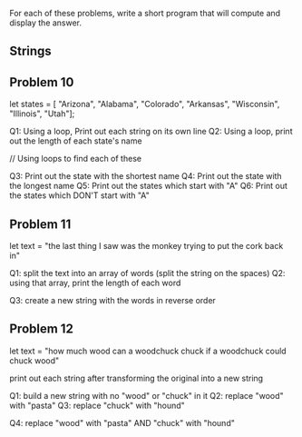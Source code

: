 For each of these problems, write a short program that will compute
and display the answer.

## Strings

## Problem 10

let states = [ "Arizona", "Alabama", "Colorado", "Arkansas", "Wisconsin", "Illinois", "Utah"];

Q1: Using a loop, Print out each string on its own line
Q2: Using a loop, print out the length of each state's name

// Using loops to find each of these

Q3: Print out the state with the shortest name
Q4: Print out the state with the longest name
Q5: Print out the states which start with "A"
Q6: Print out the states which DON'T start with "A"

## Problem 11

let text = "the last thing I saw was the monkey trying to put the cork back in"

Q1: split the text into an array of words (split the string on the spaces)
Q2: using that array, print the length of each word

Q3: create a new string with the words in reverse order

## Problem 12

let text = "how much wood can a woodchuck chuck if a woodchuck could chuck wood"

print out each string after transforming the original into a new string

Q1: build a new string with no "wood" or "chuck" in it
Q2: replace "wood" with "pasta"
Q3: replace "chuck" with "hound"

Q4: replace "wood" with "pasta" AND "chuck" with "hound"